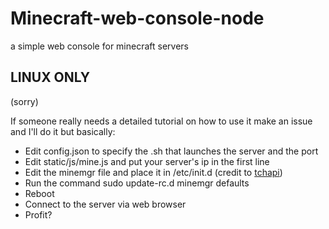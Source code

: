 # Minecraft-web-console-node
a simple web console for minecraft servers

## LINUX ONLY  
(sorry)

If someone really needs a detailed tutorial on how to use it make an issue and I'll do it but basically:
* Edit config.json to specify the .sh that launches the server and the port
* Edit static/js/mine.js and put your server's ip in the first line
* Edit the minemgr file and place it in /etc/init.d (credit to [tchapi](https://github.com/fhd/init-script-template))
* Run the command sudo update-rc.d minemgr defaults
* Reboot
* Connect to the server via web browser
* Profit?
